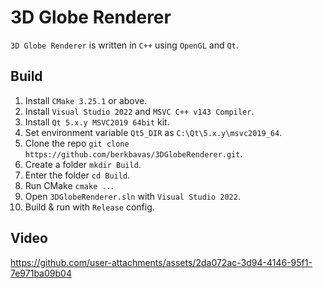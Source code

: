 # 3D Globe Renderer
``3D Globe Renderer`` is written in ``C++`` using ``OpenGL`` and ``Qt``.

## Build
1) Install `CMake 3.25.1` or above.
2) Install `Visual Studio 2022` and `MSVC C++ v143 Compiler`.
3) Install `Qt 5.x.y MSVC2019 64bit` kit.
4) Set environment variable `Qt5_DIR` as `C:\Qt\5.x.y\msvc2019_64`.
5) Clone the repo `git clone https://github.com/berkbavas/3DGlobeRenderer.git`.
6) Create a folder `mkdir Build`.
7) Enter the folder `cd Build`.
8) Run CMake `cmake ..`.
9) Open `3DGlobeRenderer.sln` with `Visual Studio 2022`.
10) Build & run with `Release` config.

## Video
https://github.com/user-attachments/assets/2da072ac-3d94-4146-95f1-7e971ba09b04
